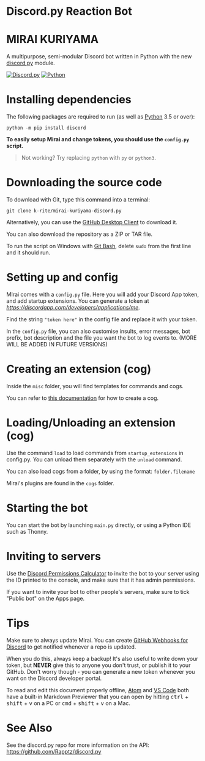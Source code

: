 
# Discord.py Reaction Bot
# MIRAI KURIYAMA
A multipurpose, semi-modular Discord bot written in Python with the new [discord.py](https://github.com/Rapptz/discord.py) module.

[![Discord.py](https://img.shields.io/pypi/v/discord.py.svg)](https://pypi.python.org/pypi/discord.py/)
[![Python](https://img.shields.io/badge/Python-3.5%2C%203.6%2C%203.7-blue.svg)](https://python.org/)

# Installing dependencies
The following packages are required to run (as well as [Python](https://python.org) 3.5 or over):

```
python -m pip install discord
```

**To easily setup Mirai and change tokens, you should use the `config.py` script.**

> Not working? Try replacing `python` with `py` or `python3`.

# Downloading the source code
To download with Git, type this command into a terminal:
```
git clone k-rite/mirai-kuriyama-discord.py
```
Alternatively, you can use the [GitHub Desktop Client](https://desktop.github.com/) to download it.

You can also download the repository as a ZIP or TAR file.

To run the script on Windows with [Git Bash](https://git-scm.com/downloads), delete `sudo` from the first line and it should run.

# Setting up and config
MIrai comes with a `config.py` file. Here you will add your Discord App token, and add startup extensions. You can generate a token at *https://discordapp.com/developers/applications/me.*

Find the string `"token here"` in the config file and replace it with your token.

In the `config.py` file, you can also customise insults, error messages, bot prefix, bot description and the file you want the bot to log events to. (MORE WILL BE ADDED IN FUTURE VERSIONS)


# Creating an extension (cog)
Inside the `misc` folder, you will find templates for commands and cogs.


You can refer to [this documentation](https://discordpy.readthedocs.io/en/latest/ext/commands/cogs.html?highlight=cogs) for how to create a cog.


# Loading/Unloading an extension (cog)
Use the command `load` to load commands from `startup_extensions` in config.py. You can unload them separately with the `unload` command.

You can also load cogs from a folder, by using the format: `folder.filename`

Mirai's plugins are found in the `cogs` folder.

# Starting the bot
You can start the bot by launching `main.py` directly, or using a Python IDE such as Thonny.


# Inviting to servers
Use the [Discord Permissions Calculator](https://discordapi.com/permissions.html) to invite the bot to your server using the ID printed to the console, and make sure that it has admin permissions.

If you want to invite your bot to other people's servers, make sure to tick "Public bot" on the Apps page.


# Tips
Make sure to always update Mirai. You can create [GitHub Webhooks for Discord](https://support.discordapp.com/hc/en-us/articles/228383668-Intro-to-Webhooks) to get notified whenever a repo is updated.

When you do this, always keep a backup! It's also useful to write down your token, but **NEVER** give this to anyone you don't trust, or publish it to your GitHub. Don't worry though - you can generate a new token whenever you want on the Discord developer portal.

To read and edit this document properly offline, [Atom](https://atom.io/) and [VS Code](https://code.visualstudio.com/) both have a built-in Markdown Previewer that you can open by hitting <kbd>ctrl</kbd> + <kbd>shift</kbd> + <kbd>v</kbd> on a PC or <kbd>cmd</kbd> + <kbd>shift</kbd> + <kbd>v</kbd> on a Mac.

# See Also
See the discord.py repo for more information on the API: https://github.com/Rapptz/discord.py
